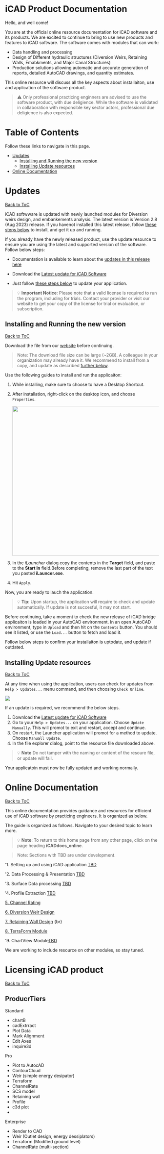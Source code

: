 # iCAD Product Documentation

Hello, and well come!

You are at the official online resource documentation for iCAD software and its products. We are excited to continue to bring to use new products and features to iCAD software. The software comes with modules that can work:
- Data handling and processing
- Design of Different hydraulic structures (Diversion Weirs, Retaining Walls, Emabkments, and Major Canal Structures)
- Production solutions allowing automatic and accurate generation of reports, detailed AutoCAD drawings, and quantity estimates.



This online resource will discuss all the key aspects about installaiton, use and application of the software product.

> :warning: Only professional practicing enginners are advised to use the software product, with due deligience. While the software is validated in collaboration with responsible key sector actors, professional due deligience is also expected.

# Table of Contents
Follow these links to navigate in this page.
<!--TOC-->
- [Updates](#updates)
  - [Installing and Running the new version](#installing-and-running-the-new-version)
  - [Installing Update resources](#installing-update-resources)
- [Online Documentation](#online-documentation)

<!--/TOC-->


# Updates
[Back to ToC](#table-of-contents)

iCAD softwware is updated with newly launched modules for Diversion weirs design, and embankements analysis. The latest version is Version 2.8 (Aug 2023) release. If you havenot installed this latest release, follow [these steps below](#installing-and-running-the-new-version) to install, and get it up and running. 

If you already have the newly released product, use the update resource to ensure you are using the latest and supported version of the software. Follow below steps: 

* Documentation is available to learn about the [updates in this release here](Updates/Update_Aug23/Update_notes_Aug23.md)

* Download the [Latest update for iCAD Software](https://drive.google.com/uc?export=download&id=1mSZVIIXOgk0yGErVAzAHIH8eWm1x0gZ6)

* Just follow [these steps below](#Installing-update-resources) to update your application. 


> :bulb: **Important Notice**: Please note that a valid license is required to run the program, including for trials. Contact your provider or visit our website to get your copy of the license for trial or evaluation, or subscription.


## Installing and Running the new version
[Back to ToC](#table-of-contents)

Download the file from our [website]() before continuing.

> Note: The download file size can be large (~2GB). A colleague in your organization may already have it. We recommend to install from a copy, and update as described [further below](#updating-the-new-release).

Use the following guides to install and run the applicaiton:
1. While installing, make sure to choose to have a Desktop Shortcut. 
1. After installation, right-click on the desktop icon, and choose `Properties`. 

    <img src="./IndexMedia/image1.png" style="width:7.4in; height:5.1in" >

1. In the *iLauncher* dialog copy the contents in the **Target** field, and paste to the **Start In** field.Before completing, remove the last part of the text you pasted **iLauncer.exe**.

1. Hit `Apply`.

Now, you are ready to lauch the application.
> :bulb: **Tip**: Upon startup, the application will require to check and update automatically. If update is not succesful, it may not start.

Before continuing, take a moment to check the new release of iCAD bridge applicaiton is loaded in your AutoCAD environment. In an open AutoCAD environment, type in `Upload` and then hit on the `Contents` button. You should see it listed, or use the `Load...` button to fetch and load it.


Follow below steps to confirm your installaiton is uptodate, and update if outdated.

## Installing Update resources
[Back to ToC](#table-of-contents)

At any time when using the application, users can check for updates from `Help > Updates...` menu command, and then choosing `Check Online`.

<img src="./indexmedia/image2.png">

If an update is required, we recommend the below steps.

1. Download the [Latest update for iCAD Software](https://drive.google.com/uc?export=download&id=1mSZVIIXOgk0yGErVAzAHIH8eWm1x0gZ6)
1. Go to your `Help > Updates...` on your application. Choose `Update Manually`. This will promot to exit and restart, accept and continue.
1. On restart, the Launcher application will promot for a method to update. Choose `Manuall Update`. 
1. In the file explorer dialog, point to the resource file downloaded above.

> :bulb: **Note** Do not tamper with the naming or content of the resoure file, or update will fail.

Your applicatoin must now be fully updated and working normally.




# Online Documentation
[Back to ToC](#table-of-contents)

This online documentation provides guidance and resources for efficient use of iCAD software by practicing engineers. It is organized as below.



The guide is organized as follows. Navigate to your desired topic to learn more.

> :bulb: **Note**: To return to this home page from any other page, click on the page heading **iCADdocs_online**.

> Note: Sections with TBD are under development.

'1. Setting up and using iCAD application [TBD]()

'2. Data Processing & Presentation [TBD]()

'3. Surface Data processing [TBD]()

'4. Profile Extraction [TBD]()

[5. Channel Rating](ChannelRatingWSPRO/ChannelRate_WSPRO.md)

[6. Diversion Weir Design](DiversionWeirDesign/DiversionWeirDesign.md)

[7. Retaining Wall Design](RetainingWallDesign/RetainingWallDesign.md) {br}

[8. TerraForm Module](Terraform/terraform.md)

'9. ChartView Module[TBD]()



We are working to include resource on other modules, so stay tuned.



# Licensing iCAD product
[Back to ToC](#table-of-contents)


## ProducrTiers
Standard
- chartB
- cadExtrract
- Plot Data
- Mark Alignment
- Edit Axes
- inquire3d

Pro
- Plot to AutocAD
- ContourCloud
- Weir (simple energy desipator)
- Terraform
- ChannelRate
- SCS model
- Retaining wall
- Profile
- c3d plot
- 

Enterprise
- Render to CAD
- Weir (Outlet design, energy dessiplators)
- Terraform (Modified ground level)
- ChannelRate (multi-section)